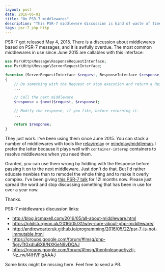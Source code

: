```yaml
---
layout: post
date: 2016-06-01
title: "On PSR-7 middlewares"
description: "This PSR-7 middleware discussion is kind of waste of time"
tags: psr-7 php http
---
```


PSR-7 got released May 4, 2015. There is a discussion about middlewares based on PSR-7 messages, and it is awfully overdue. The most common middlewares in use since June 2015 are callables with this interface:

```php
use Psr\Http\Message\ResponseRequestInterface;
use Psr\Http\Message\ServerRequestInterface;

function (ServerRequestInterface $request, ResponseInterface $response, callable $next)
{
    // Do something with the Request or stop execution and return a Response here.
    ...

    // Call the next middleware
    $response = $next($request, $response);

    // Modify the response, if you like, before returning it.
    ...

    return $response;
}
```

They just work. I've been using them since June 2015. You can stack a number of middlewares with tools like [relay/relay](https://packagist.org/packages/relay/relay) or [mindplay/middleman](https://packagist.org/packages/mindplay/middleman). I prefer the latter because it plays well with `container-interop` containers to resolve middlewares when you need them.

Granted, you can use them wrong by fiddling with the Response before passing it on to the next middleware. Just don't do that. But I'd rather educate newbies than to remodel the whole thing and to make it overly complex. I've been giving [this PSR-7 talk](https://www.youtube.com/watch?v=gOVALgpqHzM) for 12! months now. Please just spread the word and stop discussing something that has been in use for over a year now.

Thanks.

PSR-7 middlewares discussion links:

- http://blog.ircmaxell.com/2016/05/all-about-middleware.html
- https://philsturgeon.uk/2016/05/31/why-care-about-php-middleware/
- http://andrewcarteruk.github.io/programming/2016/05/22/psr-7-is-not-immutable.html
- https://groups.google.com/forum/#!msg/php-fig/vTtGxdIuBX8/NXKieN9vDQAJ
- https://groups.google.com/forum/#!msg/thephpleague/jyztj-Nz_rw/I4lHVFigAAAJ

Some links might be missing here. Feel free to send a PR.
